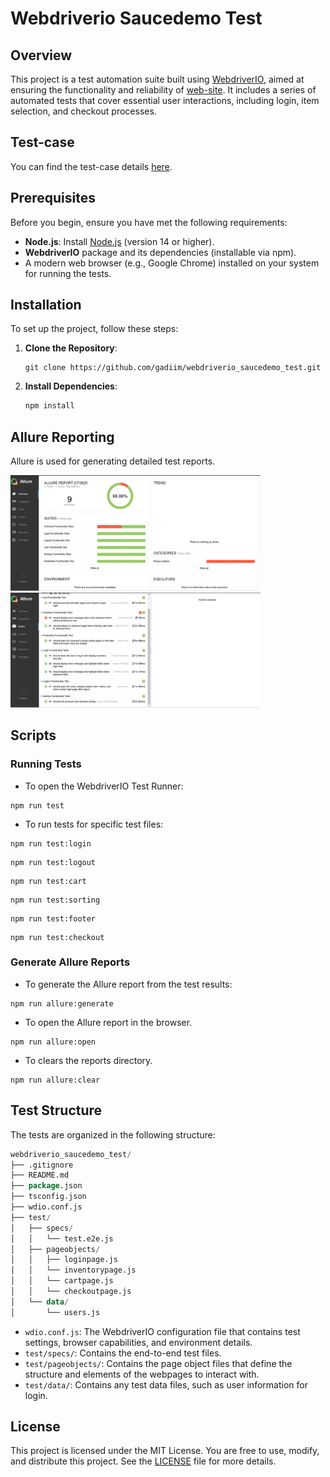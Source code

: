# Webdriverio Saucedemo Test

## Overview

This project is a test automation suite built using [WebdriverIO](https://webdriver.io/), aimed at ensuring the functionality and reliability of [web-site](https://www.saucedemo.com/). It includes a series of automated tests that cover essential user interactions, including login, item selection, and checkout processes.

## Test-case

You can find the test-case details [here](https://testluxequality.sharepoint.com/:x:/s/Mentors/EdKKAdQM7uRGgdG-zFoeXdEBYSo3Gg_YRlAX6WaC1imLuQ?rtime=1buvryJG3Ug).

## Prerequisites

Before you begin, ensure you have met the following requirements:

- **Node.js**: Install [Node.js](https://nodejs.org/) (version 14 or higher).
- **WebdriverIO** package and its dependencies (installable via npm).
- A modern web browser (e.g., Google Chrome) installed on your system for running the tests.

## Installation

To set up the project, follow these steps:

1. **Clone the Repository**:

   ```
   git clone https://github.com/gadiim/webdriverio_saucedemo_test.git
   ```

2. **Install Dependencies**:
   
   ```bash
   npm install
   ```

## Allure Reporting

Allure is used for generating detailed test reports.

<img src=".images/allure_report_overview.jpg" width="400"/>  <img src=".images/allure_report_suites.jpg" width="400"/>

## Scripts

### Running Tests

* To open the WebdriverIO Test Runner:
```
npm run test
```
* To run tests for specific test files:
```
npm run test:login
```
```
npm run test:logout
```
```
npm run test:cart
```
```
npm run test:sorting
```
```
npm run test:footer
```
```
npm run test:checkout
```

### Generate Allure Reports

* To generate the Allure report from the test results:
```
npm run allure:generate
```
* To open the Allure report in the browser.
```
npm run allure:open
```
* To clears the reports directory.
```
npm run allure:clear
```

## Test Structure

The tests are organized in the following structure:
   ```sql
webdriverio_saucedemo_test/
├── .gitignore
├── README.md
├── package.json
├── tsconfig.json
├── wdio.conf.js
├── test/
│   ├── specs/
│   │   └── test.e2e.js
│   ├── pageobjects/
│   │   ├── loginpage.js
│   │   └── inventorypage.js
│   │   └── cartpage.js
│   │   └── checkoutpage.js
│   └── data/
│       └── users.js
```
* `wdio.conf.js`: The WebdriverIO configuration file that contains test settings, browser capabilities, and environment details.
* `test/specs/`: Contains the end-to-end test files.
* `test/pageobjects/`: Contains the page object files that define the structure and elements of the webpages to interact with.
* `test/data/`: Contains any test data files, such as user information for login.

## License

This project is licensed under the MIT License. You are free to use, modify, and distribute this project. See the [LICENSE](./LICENSE.txt) file for more details.